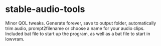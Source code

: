 # stable-audio-tools

Minor QOL tweaks. Generate forever, save to output folder, automatically trim audio, prompt2filename or choose a name for your audio clips. Included bat file to start up the program, as well as a bat file to start in lowvram.
